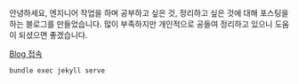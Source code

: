 안녕하세요,
엔지니어 작업을 하며 공부하고 싶은 것, 정리하고 싶은 것에 대해 포스팅을 하는 블로그를 만들었습니다.
많이 부족하지만 개인적으로 공들여 정리하고 있으니 도움이 되셨으면 좋겠습니다.

[Blog 접속](https://github.com/kyeongminlee/kyeongminlee.github.io)

`bundle exec jekyll serve`
